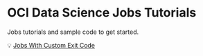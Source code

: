 # OCI Data Science Jobs Tutorials

Jobs tutorials and sample code to get started.

:bulb: [Jobs With Custom Exit Code](jobs-custom-exit-code.md)
